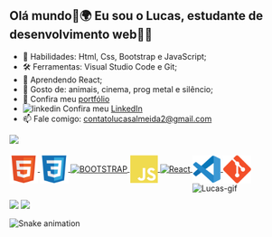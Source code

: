 ## Olá mundo👋🌍 Eu sou o Lucas, estudante de desenvolvimento web👨‍💻

- 🤹 Habilidades: Html, Css, Bootstrap e JavaScript;
- 🛠 Ferramentas: Visual Studio Code e Git;
- 🌱 Aprendendo React;
- 🤩 Gosto de: animais, cinema, prog metal e silêncio;
- 🔗 Confira meu <a href="https://lucasalmeidadev.netlify.app/">portfólio</a>
- <img src="https://cdn.jsdelivr.net/gh/devicons/devicon/icons/linkedin/linkedin-original.svg" alt="linkedin" height="20" width="20" /> Confira meu <a href="https://www.linkedin.com/in/lucas-almeida-galv%C3%A3o-920064185/">LinkedIn</a>
- 📫 Fale comigo: contatolucasalmeida2@gmail.com

<div>
  
  <a href="https://github.com/i-am-lucas-almeida">
  <img height="160em" src="https://github-readme-stats.vercel.app/api/top-langs/?username=i-am-lucas-almeida&layout=compact&langs_count=7&theme=tokyonight"/>
    
</div>
  
<div style="display: inline_block">
  
  <br>
  
  <img align="center" alt="HTML" height="50" width="50" src="https://raw.githubusercontent.com/devicons/devicon/master/icons/html5/html5-original.svg">
  <img align="center" alt="CSS" height="50" width="50" src="https://raw.githubusercontent.com/devicons/devicon/master/icons/css3/css3-original.svg">
  <img align="center" alt="BOOTSTRAP" height="50" width="50" src="https://cdn.jsdelivr.net/gh/devicons/devicon/icons/bootstrap/bootstrap-original.svg">
  <img align="center" alt="Js" height="50" width="50" src="https://raw.githubusercontent.com/devicons/devicon/master/icons/javascript/javascript-plain.svg">
  <img align="center" alt="React" height="50" width="50" src="https://cdn.jsdelivr.net/gh/devicons/devicon/icons/react/react-original.svg">
  <img align="center" alt="VsCode" height="50" width="50" src="https://raw.githubusercontent.com/devicons/devicon/master/icons/vscode/vscode-original.svg">
  <img align="center" alt="Github" height="50" width="50" src="https://raw.githubusercontent.com/devicons/devicon/master/icons/git/git-original.svg">
  
  <img align="right" alt="Lucas-gif" height="180" width="180" src="https://media.giphy.com/media/S7u66urzxc2J2/giphy.gif">
  
</div>
  
##

<div> 
  
  <a href = "mailto:contatolucasalmeida2@gmail.com"><img src="https://img.shields.io/badge/Gmail-D14836?style=for-the-badge&logo=gmail&logoColor=white" target="_blank"></a>
  <a href = "https://www.linkedin.com/in/lucas-almeida-galv%C3%A3o-920064185/" target="_blank"><img src="https://img.shields.io/badge/LinkedIn-0077B5?style=for-the-badge&logo=linkedin&logoColor=white"></a>
  
  ![Snake animation](https://github.com/i-am-lucas-almeida/i-am-lucas-almeida/blob/output/github-contribution-grid-snake.svg)
  
</div>

